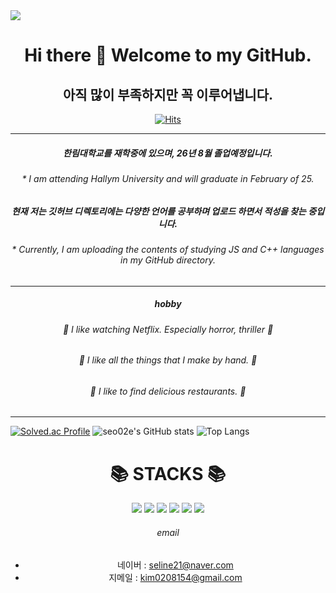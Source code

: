<img src="https://capsule-render.vercel.app/api?type=waving&&customColorList=0,2,3&height=300&section=header&text=junseo%Kim&fontSize=70"/>
<div align=center>

<h1> Hi there 👋 Welcome to my GitHub. </h1>
<h2> 아직 많이 부족하지만 꼭 이루어냅니다. </h2>

[![Hits](https://hits.seeyoufarm.com/api/count/incr/badge.svg?url=https%3A%2F%2Fgithub.com%2Fseo02e&count_bg=%23DEB0F7&title_bg=%23C0BDBD&icon=&icon_color=%23E7E7E7&title=hits&edge_flat=false)](https://hits.seeyoufarm.com)
***
#####   한림대학교를 재학중에 있으며, 26년 8월 졸업예정입니다.
  <h6> * I am attending Hallym University and will graduate in February of 25.</h6>
  
#####   현재 저는 깃허브 디렉토리에는 다양한 언어를 공부하며 업로드 하면서 적성을 찾는 중입니다. 
  <h6> * Currently, I am uploading the contents of studying JS and C++ languages in my GitHub directory.</h6>
  
***
#####   hobby
  <h6> 👻 I like watching Netflix.
      Especially horror, thriller 👻 </h6>
  <h6> 🧙 I like all the things that I make by hand. 🧙 </h6>
  <h6> 🍴 I like to find delicious restaurants. 🍴 </h6>

</div>

***
  
[![Solved.ac Profile](http://mazassumnida.wtf/api/generate_badge?boj=seo02)](https://solved.ac/seo02)
![seo02e's GitHub stats](https://github-readme-stats.vercel.app/api?username=seo02e&show_icons=true&theme=panda)
![Top Langs](https://github-readme-stats.vercel.app/api/top-langs/?username=seo02e&layout=compact&theme=panda)


<div align=center><h1>📚 STACKS 📚 </h1></div>
<div align=center> 
  <img src="https://img.shields.io/badge/java-007396?style=for-the-badge&logo=java&logoColor=white"> 
  <img src="https://img.shields.io/badge/c++-00599C?style=for-the-badge&logo=c%2B%2B&logoColor=white">
  <img src="https://img.shields.io/badge/github-181717?style=for-the-badge&logo=github&logoColor=white">
  <img src="https://img.shields.io/badge/git-F05032?style=for-the-badge&logo=git&logoColor=white">
  <img src="https://img.shields.io/badge/linux-FCC624?style=for-the-badge&logo=linux&logoColor=black"> 
  <img src="https://img.shields.io/badge/spring-6DB33F?style=for-the-badge&logo=spring&logoColor=white"> 

<h6> email </h6>

* 네이버 : <seline21@naver.com>
* 지메일 : <kim0208154@gmail.com>

